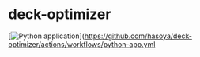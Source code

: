 # deck-optimizer

[![Python application](https://github.com/hasoya/deck-optimizer/actions/workflows/python-app.yml/badge.svg)](https://github.com/hasoya/deck-optimizer/actions/workflows/python-app.yml
